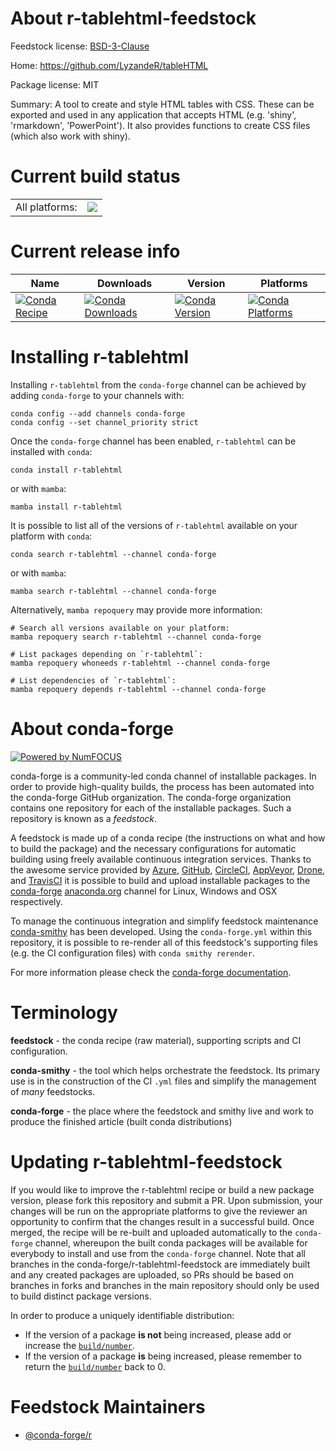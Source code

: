 About r-tablehtml-feedstock
===========================

Feedstock license: [BSD-3-Clause](https://github.com/conda-forge/r-tablehtml-feedstock/blob/main/LICENSE.txt)

Home: https://github.com/LyzandeR/tableHTML

Package license: MIT

Summary: A tool to create and style HTML tables with CSS. These can be exported and used in any application that accepts HTML (e.g. 'shiny', 'rmarkdown', 'PowerPoint'). It also provides functions to create CSS files (which also work with shiny).

Current build status
====================


<table><tr><td>All platforms:</td>
    <td>
      <a href="https://dev.azure.com/conda-forge/feedstock-builds/_build/latest?definitionId=25080&branchName=main">
        <img src="https://dev.azure.com/conda-forge/feedstock-builds/_apis/build/status/r-tablehtml-feedstock?branchName=main">
      </a>
    </td>
  </tr>
</table>

Current release info
====================

| Name | Downloads | Version | Platforms |
| --- | --- | --- | --- |
| [![Conda Recipe](https://img.shields.io/badge/recipe-r--tablehtml-green.svg)](https://anaconda.org/conda-forge/r-tablehtml) | [![Conda Downloads](https://img.shields.io/conda/dn/conda-forge/r-tablehtml.svg)](https://anaconda.org/conda-forge/r-tablehtml) | [![Conda Version](https://img.shields.io/conda/vn/conda-forge/r-tablehtml.svg)](https://anaconda.org/conda-forge/r-tablehtml) | [![Conda Platforms](https://img.shields.io/conda/pn/conda-forge/r-tablehtml.svg)](https://anaconda.org/conda-forge/r-tablehtml) |

Installing r-tablehtml
======================

Installing `r-tablehtml` from the `conda-forge` channel can be achieved by adding `conda-forge` to your channels with:

```
conda config --add channels conda-forge
conda config --set channel_priority strict
```

Once the `conda-forge` channel has been enabled, `r-tablehtml` can be installed with `conda`:

```
conda install r-tablehtml
```

or with `mamba`:

```
mamba install r-tablehtml
```

It is possible to list all of the versions of `r-tablehtml` available on your platform with `conda`:

```
conda search r-tablehtml --channel conda-forge
```

or with `mamba`:

```
mamba search r-tablehtml --channel conda-forge
```

Alternatively, `mamba repoquery` may provide more information:

```
# Search all versions available on your platform:
mamba repoquery search r-tablehtml --channel conda-forge

# List packages depending on `r-tablehtml`:
mamba repoquery whoneeds r-tablehtml --channel conda-forge

# List dependencies of `r-tablehtml`:
mamba repoquery depends r-tablehtml --channel conda-forge
```


About conda-forge
=================

[![Powered by
NumFOCUS](https://img.shields.io/badge/powered%20by-NumFOCUS-orange.svg?style=flat&colorA=E1523D&colorB=007D8A)](https://numfocus.org)

conda-forge is a community-led conda channel of installable packages.
In order to provide high-quality builds, the process has been automated into the
conda-forge GitHub organization. The conda-forge organization contains one repository
for each of the installable packages. Such a repository is known as a *feedstock*.

A feedstock is made up of a conda recipe (the instructions on what and how to build
the package) and the necessary configurations for automatic building using freely
available continuous integration services. Thanks to the awesome service provided by
[Azure](https://azure.microsoft.com/en-us/services/devops/), [GitHub](https://github.com/),
[CircleCI](https://circleci.com/), [AppVeyor](https://www.appveyor.com/),
[Drone](https://cloud.drone.io/welcome), and [TravisCI](https://travis-ci.com/)
it is possible to build and upload installable packages to the
[conda-forge](https://anaconda.org/conda-forge) [anaconda.org](https://anaconda.org/)
channel for Linux, Windows and OSX respectively.

To manage the continuous integration and simplify feedstock maintenance
[conda-smithy](https://github.com/conda-forge/conda-smithy) has been developed.
Using the ``conda-forge.yml`` within this repository, it is possible to re-render all of
this feedstock's supporting files (e.g. the CI configuration files) with ``conda smithy rerender``.

For more information please check the [conda-forge documentation](https://conda-forge.org/docs/).

Terminology
===========

**feedstock** - the conda recipe (raw material), supporting scripts and CI configuration.

**conda-smithy** - the tool which helps orchestrate the feedstock.
                   Its primary use is in the construction of the CI ``.yml`` files
                   and simplify the management of *many* feedstocks.

**conda-forge** - the place where the feedstock and smithy live and work to
                  produce the finished article (built conda distributions)


Updating r-tablehtml-feedstock
==============================

If you would like to improve the r-tablehtml recipe or build a new
package version, please fork this repository and submit a PR. Upon submission,
your changes will be run on the appropriate platforms to give the reviewer an
opportunity to confirm that the changes result in a successful build. Once
merged, the recipe will be re-built and uploaded automatically to the
`conda-forge` channel, whereupon the built conda packages will be available for
everybody to install and use from the `conda-forge` channel.
Note that all branches in the conda-forge/r-tablehtml-feedstock are
immediately built and any created packages are uploaded, so PRs should be based
on branches in forks and branches in the main repository should only be used to
build distinct package versions.

In order to produce a uniquely identifiable distribution:
 * If the version of a package **is not** being increased, please add or increase
   the [``build/number``](https://docs.conda.io/projects/conda-build/en/latest/resources/define-metadata.html#build-number-and-string).
 * If the version of a package **is** being increased, please remember to return
   the [``build/number``](https://docs.conda.io/projects/conda-build/en/latest/resources/define-metadata.html#build-number-and-string)
   back to 0.

Feedstock Maintainers
=====================

* [@conda-forge/r](https://github.com/orgs/conda-forge/teams/r/)


